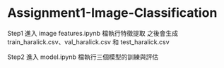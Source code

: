 # Assignment1-Image-Classification
Step1
 進入 image features.ipynb 檔執行特徵提取
 之後會生成 train_haralick.csv、val_haralick.csv 和 test_haralick.csv
 
Step2
 進入 model.ipynb 檔執行三個模型的訓練與評估
